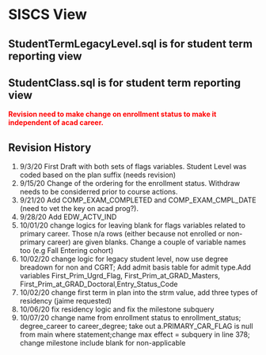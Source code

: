 # SISCS View

## StudentTermLegacyLevel.sql is for student term reporting view
## StudentClass.sql is for student term reporting view


<span style="color:red"> **Revision need to make change on enrollment status to make it independent of acad career.** </span>

## Revision History
1. 9/3/20 First Draft with both sets of flags variables. Student Level was coded based on the plan suffix (needs revision)
2. 9/15/20 Change of the ordering for the enrollment status. Withdraw needs to be considerred prior to course actions.
3. 9/21/20 Add COMP_EXAM_COMPLETED and COMP_EXAM_CMPL_DATE (need to vet the key on acad prog?).
4. 9/28/20 Add EDW_ACTV_IND
5. 10/01/20 change logics for leaving blank for flags variables related to primary career. Those n/a rows (either because not enrolled or non-primary career) are given blanks. Change a couple of variable names too (e.g Fall Entering cohort)
6. 10/02/20 change logic for legacy student level, now use degree breadown for non and CGRT; Add admit basis table for admit type.Add variables First_Prim_Ugrd_Flag, First_Prim_at_GRAD_Masters, First_Prim_at_GRAD_Doctoral,Entry_Status_Code
7. 10/02/20 change first term in plan into the strm value, add three types of residency (jaime requested)
8. 10/06/20 fix residency logic and fix the milestone subquery
9. 10/07/20 change name from enrollment status to enrollment_status; degree_career to career_degree; take out a.PRIMARY_CAR_FLAG is null from main where statement;change max effect = subquery in line 378; change milestone include blank for non-applicable